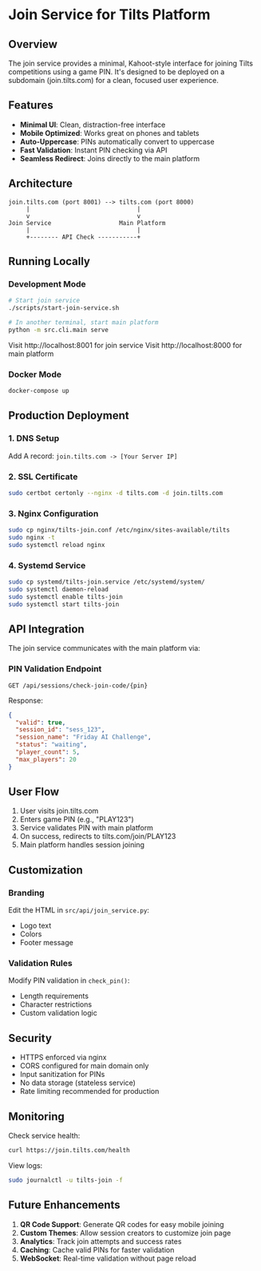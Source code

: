# Join Service for Tilts Platform

## Overview

The join service provides a minimal, Kahoot-style interface for joining Tilts competitions using a game PIN. It's designed to be deployed on a subdomain (join.tilts.com) for a clean, focused user experience.

## Features

- **Minimal UI**: Clean, distraction-free interface
- **Mobile Optimized**: Works great on phones and tablets
- **Auto-Uppercase**: PINs automatically convert to uppercase
- **Fast Validation**: Instant PIN checking via API
- **Seamless Redirect**: Joins directly to the main platform

## Architecture

```
join.tilts.com (port 8001) --> tilts.com (port 8000)
     |                              |
     v                              v
Join Service                   Main Platform
     |                              |
     +-------- API Check -----------+
```

## Running Locally

### Development Mode

```bash
# Start join service
./scripts/start-join-service.sh

# In another terminal, start main platform
python -m src.cli.main serve
```

Visit http://localhost:8001 for join service
Visit http://localhost:8000 for main platform

### Docker Mode

```bash
docker-compose up
```

## Production Deployment

### 1. DNS Setup
Add A record: `join.tilts.com -> [Your Server IP]`

### 2. SSL Certificate
```bash
sudo certbot certonly --nginx -d tilts.com -d join.tilts.com
```

### 3. Nginx Configuration
```bash
sudo cp nginx/tilts-join.conf /etc/nginx/sites-available/tilts
sudo nginx -t
sudo systemctl reload nginx
```

### 4. Systemd Service
```bash
sudo cp systemd/tilts-join.service /etc/systemd/system/
sudo systemctl daemon-reload
sudo systemctl enable tilts-join
sudo systemctl start tilts-join
```

## API Integration

The join service communicates with the main platform via:

### PIN Validation Endpoint
```
GET /api/sessions/check-join-code/{pin}
```

Response:
```json
{
  "valid": true,
  "session_id": "sess_123",
  "session_name": "Friday AI Challenge",
  "status": "waiting",
  "player_count": 5,
  "max_players": 20
}
```

## User Flow

1. User visits join.tilts.com
2. Enters game PIN (e.g., "PLAY123")
3. Service validates PIN with main platform
4. On success, redirects to tilts.com/join/PLAY123
5. Main platform handles session joining

## Customization

### Branding
Edit the HTML in `src/api/join_service.py`:
- Logo text
- Colors
- Footer message

### Validation Rules
Modify PIN validation in `check_pin()`:
- Length requirements
- Character restrictions
- Custom validation logic

## Security

- HTTPS enforced via nginx
- CORS configured for main domain only
- Input sanitization for PINs
- No data storage (stateless service)
- Rate limiting recommended for production

## Monitoring

Check service health:
```bash
curl https://join.tilts.com/health
```

View logs:
```bash
sudo journalctl -u tilts-join -f
```

## Future Enhancements

1. **QR Code Support**: Generate QR codes for easy mobile joining
2. **Custom Themes**: Allow session creators to customize join page
3. **Analytics**: Track join attempts and success rates
4. **Caching**: Cache valid PINs for faster validation
5. **WebSocket**: Real-time validation without page reload